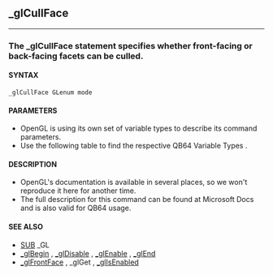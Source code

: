 ## _glCullFace
---

### The _glCullFace statement specifies whether front-facing or back-facing facets can be culled.

#### SYNTAX

`_glCullFace GLenum mode`

#### PARAMETERS
* OpenGL is using its own set of variable types to describe its command parameters.
* Use the following table to find the respective QB64 Variable Types .


#### DESCRIPTION
* OpenGL's documentation is available in several places, so we won't reproduce it here for another time.
* The full description for this command can be found at Microsoft Docs and is also valid for QB64 usage.


#### SEE ALSO
* [SUB](./SUB.md) _GL
* [_glBegin](./_glBegin.md) , [_glDisable](./_glDisable.md) , [_glEnable](./_glEnable.md) , [_glEnd](./_glEnd.md)
* [_glFrontFace](./_glFrontFace.md) , _glGet , [_glIsEnabled](./_glIsEnabled.md)
